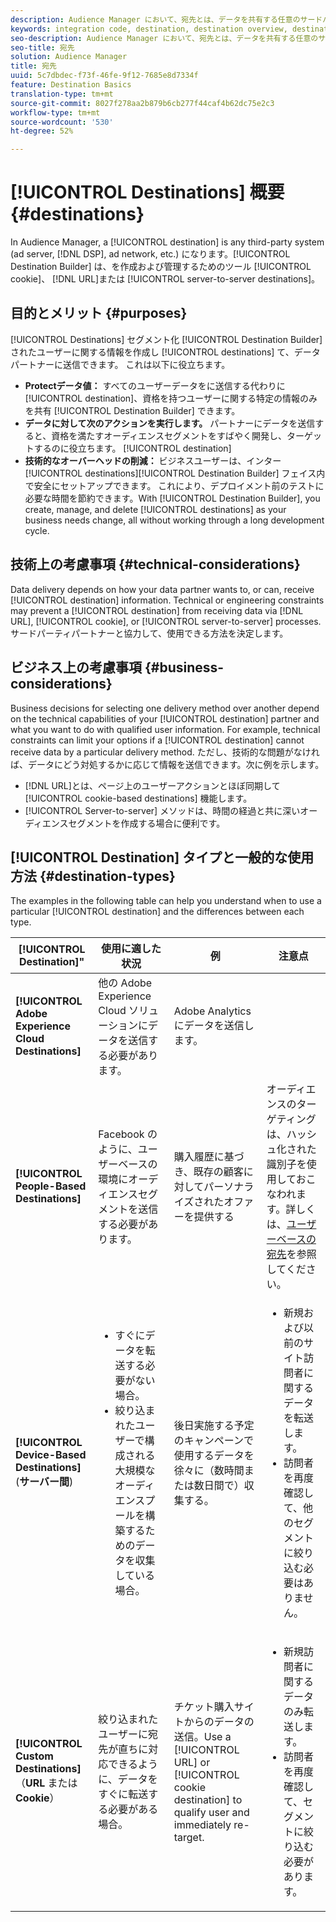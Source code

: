 ```yaml
---
description: Audience Manager において、宛先とは、データを共有する任意のサードパーティシステム（広告サーバー、DSP、広告ネットワークなど）になります。Cookie、URL またはサーバー間の宛先を作成および管理するには、宛先ビルダーツールを使用します。
keywords: integration code, destination, destination overview, destination, destination, destination, destination, destination, destination, destination, destination, destination, destination, destination
seo-description: Audience Manager において、宛先とは、データを共有する任意のサードパーティシステム（広告サーバー、DSP、広告ネットワークなど）になります。宛先ビルダーは、Cookie、URLまたはサーバー間の宛先を作成および管理するためのツールです。
seo-title: 宛先
solution: Audience Manager
title: 宛先
uuid: 5c7dbdec-f73f-46fe-9f12-7685e8d7334f
feature: Destination Basics
translation-type: tm+mt
source-git-commit: 8027f278aa2b879b6cb277f44caf4b62dc75e2c3
workflow-type: tm+mt
source-wordcount: '530'
ht-degree: 52%

---
```



# [!UICONTROL Destinations] 概要 {#destinations}

In Audience Manager, a [!UICONTROL destination] is any third-party system (ad server, [!DNL DSP], ad network, etc.) になります。[!UICONTROL Destination Builder] は、を作成および管理するためのツール [!UICONTROL cookie]、 [!DNL URL]または [!UICONTROL server-to-server destinations]。

## 目的とメリット {#purposes}

<!-- c_destinations.xml -->

[!UICONTROL Destinations] セグメント化 [!UICONTROL Destination Builder] されたユーザーに関する情報を作成し [!UICONTROL destinations] て、データパートナーに送信できます。 これは以下に役立ちます。

* **Protectデータ値：** すべてのユーザーデータをに送信する代わりに [!UICONTROL destination]、資格を持つユーザーに関する特定の情報のみを共有 [!UICONTROL Destination Builder] できます。
* **データに対して次のアクションを実行します。** パートナーにデータを送信すると、資格を満たすオーディエンスセグメントをすばやく開発し、ターゲットするのに役立ちます。 [!UICONTROL destination]
* **技術的なオーバーヘッドの削減：** ビジネスユーザーは、インター [!UICONTROL destinations][!UICONTROL Destination Builder] フェイス内で安全にセットアップできます。 これにより、デプロイメント前のテストに必要な時間を節約できます。With [!UICONTROL Destination Builder], you create, manage, and delete [!UICONTROL destinations] as your business needs change, all without working through a long development cycle.

## 技術上の考慮事項 {#technical-considerations}

<!-- destination-delivery-methods.xml -->

Data delivery depends on how your data partner wants to, or can, receive [!UICONTROL destination] information. Technical or engineering constraints may prevent a [!UICONTROL destination] from receiving data via [!DNL URL], [!UICONTROL cookie], or [!UICONTROL server-to-server] processes. サードパーティパートナーと協力して、使用できる方法を決定します。

## ビジネス上の考慮事項 {#business-considerations}

Business decisions for selecting one delivery method over another depend on the technical capabilities of your [!UICONTROL destination] partner and what you want to do with qualified user information. For example, technical constraints can limit your options if a [!UICONTROL destination] cannot receive data by a particular delivery method. ただし、技術的な問題がなければ、データにどう対処するかに応じて情報を送信できます。次に例を示します。

* [!DNL URL]とは、ページ上のユーザーアクションとほぼ同期して [!UICONTROL cookie-based destinations] 機能します。
* [!UICONTROL Server-to-server] メソッドは、時間の経過と共に深いオーディエンスセグメントを作成する場合に便利です。

## [!UICONTROL Destination] タイプと一般的な使用方法 {#destination-types}

The examples in the following table can help you understand when to use a particular [!UICONTROL destination] and the differences between each type.

| [!UICONTROL Destination]&quot; | 使用に適した状況 | 例 | 注意点 |
|--- |--- |--- |--- |
| **[!UICONTROL Adobe Experience Cloud Destinations]** | 他の Adobe Experience Cloud ソリューションにデータを送信する必要があります。 | Adobe Analytics にデータを送信します。 |  |
| **[!UICONTROL People-Based Destinations]** | Facebook のように、ユーザーベースの環境にオーディエンスセグメントを送信する必要があります。 | 購入履歴に基づき、既存の顧客に対してパーソナライズされたオファーを提供する | オーディエンスのターゲティングは、ハッシュ化された識別子を使用しておこなわれます。詳しくは、[ユーザーベースの宛先](people-based-destinations-overview.md)を参照してください。 |
| **[!UICONTROL Device-Based Destinations]** (**サーバー間**) | <ul><li>すぐにデータを転送する必要がない場合。</li><li>絞り込まれたユーザーで構成される大規模なオーディエンスプールを構築するためのデータを収集している場合。</li></ul> | 後日実施する予定のキャンペーンで使用するデータを徐々に（数時間または数日間で）収集する。 | <ul><li>新規および以前のサイト訪問者に関するデータを転送します。 </li><li>訪問者を再度確認して、他のセグメントに絞り込む必要はありません。</li></ul> |
| **[!UICONTROL Custom Destinations]**（**URL** または **Cookie**） | 絞り込まれたユーザーに宛先が直ちに対応できるように、データをすぐに転送する必要がある場合。 | チケット購入サイトからのデータの送信。Use a [!UICONTROL URL] or [!UICONTROL cookie destination] to qualify user and immediately re-target. | <ul><li>新規訪問者に関するデータのみ転送します。 </li><li>訪問者を再度確認して、セグメントに絞り込む必要があります。</li></ul> |
